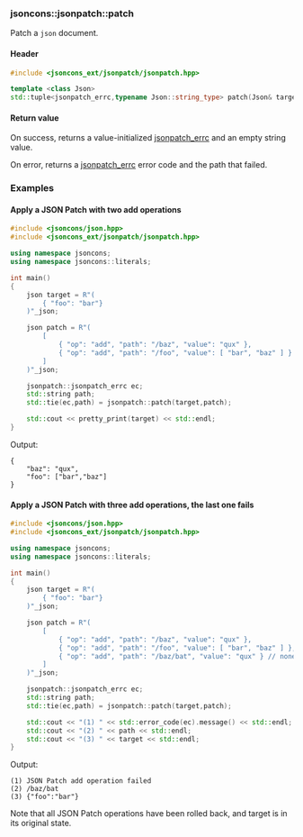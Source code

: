 ### jsoncons::jsonpatch::patch

Patch a `json` document.

#### Header
```c++
#include <jsoncons_ext/jsonpatch/jsonpatch.hpp>

template <class Json>
std::tuple<jsonpatch_errc,typename Json::string_type> patch(Json& target, const Json& patch)
```

#### Return value

On success, returns a value-initialized [jsonpatch_errc](jsonpatch_errc.md) and an empty string value.  

On error, returns a [jsonpatch_errc](jsonpatch_errc.md) error code and the path that failed. 

### Examples

#### Apply a JSON Patch with two add operations

```c++
#include <jsoncons/json.hpp>
#include <jsoncons_ext/jsonpatch/jsonpatch.hpp>

using namespace jsoncons;
using namespace jsoncons::literals;

int main()
{
    json target = R"(
        { "foo": "bar"}
    )"_json;

    json patch = R"(
        [
            { "op": "add", "path": "/baz", "value": "qux" },
            { "op": "add", "path": "/foo", "value": [ "bar", "baz" ] }
        ]
    )"_json;

    jsonpatch::jsonpatch_errc ec;
    std::string path;
    std::tie(ec,path) = jsonpatch::patch(target,patch);

    std::cout << pretty_print(target) << std::endl;
}
```
Output:
```
{
    "baz": "qux",
    "foo": ["bar","baz"]
}
```

#### Apply a JSON Patch with three add operations, the last one fails

```c++
#include <jsoncons/json.hpp>
#include <jsoncons_ext/jsonpatch/jsonpatch.hpp>

using namespace jsoncons;
using namespace jsoncons::literals;

int main()
{
    json target = R"(
        { "foo": "bar"}
    )"_json;

    json patch = R"(
        [
            { "op": "add", "path": "/baz", "value": "qux" },
            { "op": "add", "path": "/foo", "value": [ "bar", "baz" ] },
            { "op": "add", "path": "/baz/bat", "value": "qux" } // nonexistent target
        ]
    )"_json;

    jsonpatch::jsonpatch_errc ec;
    std::string path;
    std::tie(ec,path) = jsonpatch::patch(target,patch);

    std::cout << "(1) " << std::error_code(ec).message() << std::endl;
    std::cout << "(2) " << path << std::endl;
    std::cout << "(3) " << target << std::endl;
}
```
Output:
```
(1) JSON Patch add operation failed
(2) /baz/bat
(3) {"foo":"bar"}
```
Note that all JSON Patch operations have been rolled back, and target is in its original state.

